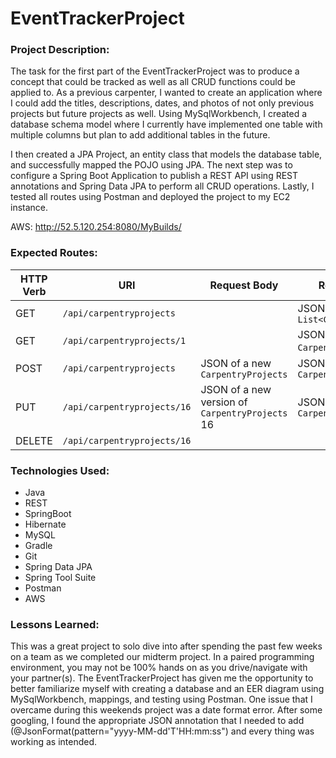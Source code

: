 # EventTrackerProject

### Project Description:

The task for the first part of the EventTrackerProject was to produce a concept that could be tracked as well as all CRUD functions could be applied to. As a previous carpenter, I wanted to create an application where I could add the titles, descriptions, dates, and photos of not only previous projects but future projects as well. Using MySqlWorkbench, I created a database schema model where I currently have implemented one table with multiple columns but plan to add additional tables in the future.

I then created a JPA Project, an entity class that models the database table, and successfully mapped the POJO using JPA. The next step was to configure a Spring Boot Application to publish a REST API using REST annotations and Spring Data JPA to perform all CRUD operations. Lastly, I tested all routes using Postman and deployed the project to my EC2 instance.

AWS: http://52.5.120.254:8080/MyBuilds/

### Expected Routes:

| HTTP Verb | URI                  | Request Body | Response Body |
|-----------|----------------------|--------------|---------------|
| GET       | `/api/carpentryprojects`    |              | JSON of `List<CarpentryProjects>` |
| GET       | `/api/carpentryprojects/1` |              | JSON of `CarpentryProjects` 1 |
| POST      | `/api/carpentryprojects`    | JSON of a new `CarpentryProjects` | JSON of created `CarpentryProjects` |
| PUT       | `/api/carpentryprojects/16` | JSON of a new version of `CarpentryProjects` 16 | JSON of updated `CarpentryProjects` |
| DELETE    | `/api/carpentryprojects/16` |              | |

### Technologies Used:
<ul>
<li>Java</li>
<li>REST</li>
<li>SpringBoot</li>
<li>Hibernate</li>
<li>MySQL</li>
<li>Gradle</li>
<li>Git</li>
<li>Spring Data JPA</li>
<li>Spring Tool Suite</li>
<li>Postman</li>
<li>AWS</li>

</ul>

### Lessons Learned:

This was a great project to solo dive into after spending the past few weeks on a team as we completed our midterm project. In a paired programming environment, you may not be 100% hands on as you drive/navigate with your partner(s). The EventTrackerProject has given me the opportunity to better familiarize myself with creating a database and an EER diagram using MySqlWorkbench, mappings, and testing using Postman. One issue that I overcame during this weekends project was a date format error. After some googling, I found the appropriate JSON annotation that I needed to add (@JsonFormat(pattern="yyyy-MM-dd'T'HH:mm:ss") and every thing was working as intended.
